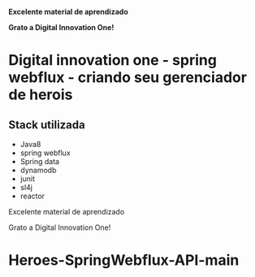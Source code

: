 **Excelente material de aprendizado**

**Grato a Digital Innovation One!**

# Digital innovation one - spring webflux - criando seu gerenciador de herois

## Stack utilizada

  * Java8
  * spring webflux
  * Spring data
  * dynamodb
  * junit
  * sl4j
  * reactor

Excelente material de aprendizado

Grato a Digital Innovation One!

# Heroes-SpringWebflux-API-main

